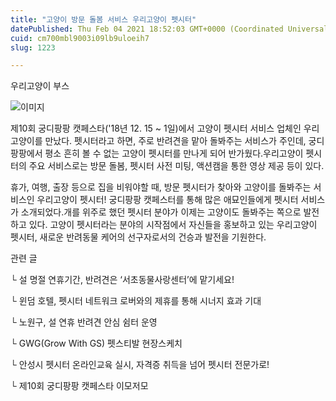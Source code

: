 ```yaml
---
title: "고양이 방문 돌봄 서비스 우리고양이 펫시터"
datePublished: Thu Feb 04 2021 18:52:03 GMT+0000 (Coordinated Universal Time)
cuid: cm700mbl9003i09lb9uloeih7
slug: 1223

---
```



우리고양이 부스

![이미지](https://cdn.hashnode.com/res/hashnode/image/upload/v1739250126298/f9efb4b7-77f5-47e0-9e70-2b8bee9f0a33.jpeg)

제10회 궁디팡팡 캣페스타('18년 12. 15 ~ 1일)에서 고양이 펫시터 서비스 업체인 우리고양이를 만났다. 펫시터라고 하면, 주로 반려견을 맡아 돌봐주는 서비스가 주인데, 궁디팡팡에서 평소 흔히 볼 수 없는 고양이 펫시터를 만나게 되어 반가웠다.우리고양이 펫시터의 주요 서비스로는 방문 돌봄, 펫시터 사전 미팅, 액션캠을 통한 영상 제공 등이 있다.

휴가, 여행, 출장 등으로 집을 비워야할 때, 방문 펫시터가 찾아와 고양이를 돌봐주는 서비스인 우리고양이 펫시터! 궁디팡팡 캣페스터를 통해 많은 애묘인들에게 펫시터 서비스가 소개되었다.개를 위주로 했던 펫시터 분야가 이제는 고양이도 돌봐주는 쪽으로 발전하고 있다. 고양이 펫시터라는 분야의 시작점에서 자신들을 홍보하고 있는 우리고양이 펫시터, 새로운 반려동물 케어의 선구자로서의 건승과 발전을 기원한다.

관련 글

└ 설 명절 연휴기간, 반려견은 ‘서초동물사랑센터’에 맡기세요!

└ 윈덤 호텔, 펫시터 네트워크 로버와의 제휴를 통해 시너지 효과 기대

└ 노원구, 설 연휴 반려견 안심 쉼터 운영

└ GWG(Grow With GS) 펫스티발 현장스케치

└ 안성시 펫시터 온라인교육 실시, 자격증 취득을 넘어 펫시터 전문가로!

└ 제10회 궁디팡팡 캣페스타 이모저모